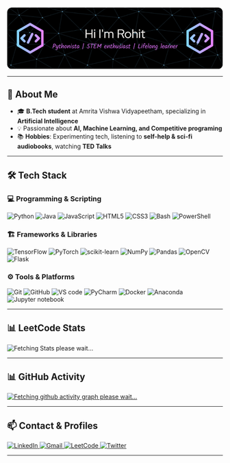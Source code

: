 ![Failed to load banner.png](banner_dev.png)

---

## 🙂 About Me

- 🎓 **B.Tech student** at Amrita Vishwa Vidyapeetham, specializing in **Artificial Intelligence**
- 💡 Passionate about **AI, Machine Learning, and Competitive programing**
- 📚 **Hobbies**: Experimenting tech, listening to **self-help & sci-fi audiobooks**, watching **TED Talks**

---

## 🛠️ Tech Stack

### 💻 Programming & Scripting

![Python](https://img.shields.io/badge/Python-3776AB?style=for-the-badge&logo=python&logoColor=white)
![Java](https://img.shields.io/badge/Java-007396?style=for-the-badge&logo=java&logoColor=white)
![JavaScript](https://img.shields.io/badge/JavaScript-F7DF1E?style=for-the-badge&logo=javascript&logoColor=black)
![HTML5](https://img.shields.io/badge/HTML5-E34F26?style=for-the-badge&logo=html5&logoColor=white)
![CSS3](https://img.shields.io/badge/CSS3-1572B6?style=for-the-badge&logo=css3&logoColor=white)
![Bash](https://img.shields.io/badge/Bash-4EAA25?style=for-the-badge&logo=gnu-bash&logoColor=white)
![PowerShell](https://img.shields.io/badge/PowerShell-5391FE?style=for-the-badge&logo=powershell&logoColor=white)

### 🏗️ Frameworks & Libraries

![TensorFlow](https://img.shields.io/badge/TensorFlow-FF6F00?style=for-the-badge&logo=tensorflow&logoColor=white)
![PyTorch](https://img.shields.io/badge/PyTorch-EE4C2C?style=for-the-badge&logo=pytorch&logoColor=white)
![scikit-learn](https://img.shields.io/badge/scikit--learn-F7931E?style=for-the-badge&logo=scikit-learn&logoColor=white)
![NumPy](https://img.shields.io/badge/NumPy-013243?style=for-the-badge&logo=numpy&logoColor=white)
![Pandas](https://img.shields.io/badge/Pandas-150458?style=for-the-badge&logo=pandas&logoColor=white)
![OpenCV](https://img.shields.io/badge/OpenCV-5C3EE8?style=for-the-badge&logo=opencv&logoColor=white)
![Flask](https://img.shields.io/badge/Flask-000000?style=for-the-badge&logo=flask&logoColor=white)

### ⚙️ Tools & Platforms

<p>
  <img alt="Git" src="https://img.icons8.com/?size=100&id=20906&format=png&color=000000" height=50 width=50>
  <img alt="GitHub" src="https://github.githubassets.com/images/modules/logos_page/GitHub-Mark.png" alt="GitHub Logo" width=50 height=50>
  <img alt="VS code" src="https://img.icons8.com/?size=100&id=ezj3zaVtImPg&format=png&color=000000" height=50 width=50>
  <img alt="PyCharm" src="https://img.icons8.com/?size=100&id=117121&format=png&color=000000" height=50 width=50>
  <img alt="Docker" src="https://img.icons8.com/?size=100&id=22813&format=png&color=000000" height=50 width=50>
  <img alt="Anaconda" src="https://img.icons8.com/?size=100&id=F4uMFPZgS0gt&format=png&color=000000" height=50 width=50>
  <img alt="Jupyter notebook" src="https://img.icons8.com/?size=100&id=J0SgMWzAxqFj&format=png&color=000000" height=50 width=50>
</p>

<!-- ![Git](https://img.shields.io/badge/Git-F05032?style=for-the-badge&logo=git&logoColor=white)
![GitHub](https://img.shields.io/badge/GitHub-181717?style=for-the-badge&logo=github&logoColor=white)
![Docker](https://img.shields.io/badge/Docker-2496ED?style=for-the-badge&logo=docker&logoColor=white)
![Anaconda](https://img.shields.io/badge/Anaconda-44A833?style=for-the-badge&logo=anaconda&logoColor=white)
![VS Code](https://img.shields.io/badge/VS%20Code-007ACC?style=for-the-badge&logo=visual-studio-code&logoColor=white)
![Jupyter Notebook](https://img.shields.io/badge/Jupyter-F37626?style=for-the-badge&logo=jupyter&logoColor=white) -->

---

## 📊 LeetCode Stats

<!-- ![fetching Stats please wait...](https://leetcard.jacoblin.cool/Rohit_Mugalya05?theme=dark&font=Aleo&ext=contest) -->
![Fetching Stats please wait...](https://leetcard.jacoblin.cool/Rohit_Mugalya05?theme=catppuccinMocha&font=Arimo&ext=contest)

---

## 📊 GitHub Activity

[![Fetching github activity graph please wait...](https://github-readme-activity-graph.vercel.app/graph?username=RohitMugalya&bg_color=222021&color=d76ad0&line=9e4c98&point=403d3d&area=true&hide_border=true)](https://github.com/ashutosh00710/github-readme-activity-graph)

---

## 📫 Contact & Profiles

<a href="https://linkedin.com/in/rohit-mugalya-207508324/" target="_blank">
  <img src="https://img.icons8.com/?size=100&id=13930&format=png&color=000000" alt="LinkedIn" width="50" height="50" />
</a>
<a href="mailto:rohitmugalya@gmail.com" target="_blank">
  <img src="https://img.icons8.com/?size=100&id=P7UIlhbpWzZm&format=png&color=000000" alt="Gmail" width="50" height="50" />
</a>
<a href="https://leetcode.com/Rohit_Mugalya05/" target="_blank">
  <img src="https://upload.wikimedia.org/wikipedia/commons/1/19/LeetCode_logo_black.png" alt="LeetCode" width="50" height="50" />
</a>
<a href="https://x.com/errorproofer" target="_blank">
  <img src="https://img.icons8.com/?size=100&id=13963&format=png&color=000000" alt="Twitter" width="50" height="50" />
</a>



<!-- [![LinkedIn](https://img.shields.io/badge/LinkedIn-0A66C2?style=for-the-badge&logo=linkedin&logoColor=white)](https://linkedin.com/in/rohit-mugalya-207508324/)
[![Gmail](https://img.shields.io/badge/Email-D14836?style=for-the-badge&logo=gmail&logoColor=white)](mailto:rohitmugalya@gmail.com)
[![LeetCode](https://img.shields.io/badge/LeetCode-FFA116?style=for-the-badge&logo=leetcode&logoColor=white)](https://leetcode.com/u/Rohit_Mugalya05/)
[![Twitter](https://img.shields.io/badge/Twitter-1DA1F2?style=for-the-badge&logo=x&logoColor=white)](https://x.com/errorproofer) -->

---
